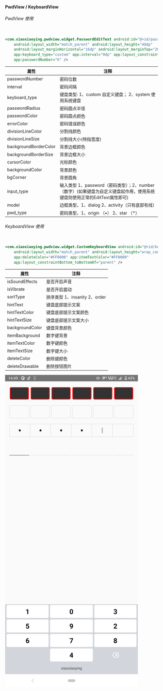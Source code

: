 #### PwdView / KeyboardView

###### PwdView 使用

```xml

<com.xiaoxiaoying.pwdview.widget.PasswordEditText android:id="@+id/passwordEditText"
    android:layout_width="match_parent" android:layout_height="48dp"
    android:layout_marginHorizontal="16dp" android:layout_marginTop="20dp"
    app:keyboard_type="custom" app:interval="0dp" app:layout_constraintTop_toTopOf="parent"
    app:passwordNumber="6" />

```

| 属性                    | 注释                                                                         |
|-----------------------|----------------------------------------------------------------------------|
| passwordNumber        | 密码位数                                                                       |
| interval              | 密码间隔                                                                       |
| keyboard_type         | 键盘类型: 1、custom 自定义键盘； 2、system 使用系统键盘                                      |
| passwordRadius        | 密码圆点半径                                                                     |
| passwordColor         | 密码圆点颜色                                                                     |
| errorColor            | 密码错误颜色                                                                     |
| divisionLineColor     | 分割线颜色                                                                      |
| divisionLineSize      | 分割线大小(特指宽度)                                                                |
| backgroundBorderColor | 背景边框颜色                                                                     |
| backgroundBorderSize  | 背景边框大小                                                                     |
| cursorColor           | 光标颜色                                                                       |
| backgroundColor       | 背景颜色                                                                       |
| bgCorner              | 背景圆角                                                                       |
| input_type            | 输入类型 1、password（密码类型）；2、number（数字）(如果键盘为自定义键盘起作用，使用系统键盘则使用正常的EditText属性即可) |
| model                 | 边框类型，1、dialog 2、activity（只有底部有线）                                           |
| pwd_type              | 密码类型，1、origin （•） 2、star （*）                                               |

###### KeyboardView 使用

```xml

<com.xiaoxiaoying.pwdview.widget.CustomKeyboardView android:id="@+id/keyboard"
    android:layout_width="match_parent" android:layout_height="wrap_content"
    app:deleteColor="#FF0000" app:itemTextColor="#FF0000"
    app:layout_constraintBottom_toBottomOf="parent" />

```

| 属性              | 注释                      |
|-----------------|-------------------------|
| isSoundEffects  | 是否开启声音                  |
| isVibrate       | 是否开启震动                  |
| sortType        | 排序类型 1、insanity 2、order |
| hintText        | 键盘底部提示文案                |
| hintTextColor   | 键盘底部提示文案颜色              |
| hintTextSize    | 键盘底部提示文案大小              |
| backgroundColor | 键盘背景颜色                  |
| itemBackground  | 数字键背景                   |
| itemTextColor   | 数字键颜色                   |
| itemTextSize    | 数字键大小                   |
| deleteColor     | 删除键颜色                   |
| deleteDrawable  | 删除按钮图片                  |
 
![示例图](Screenshot_20240914_144934.png)

